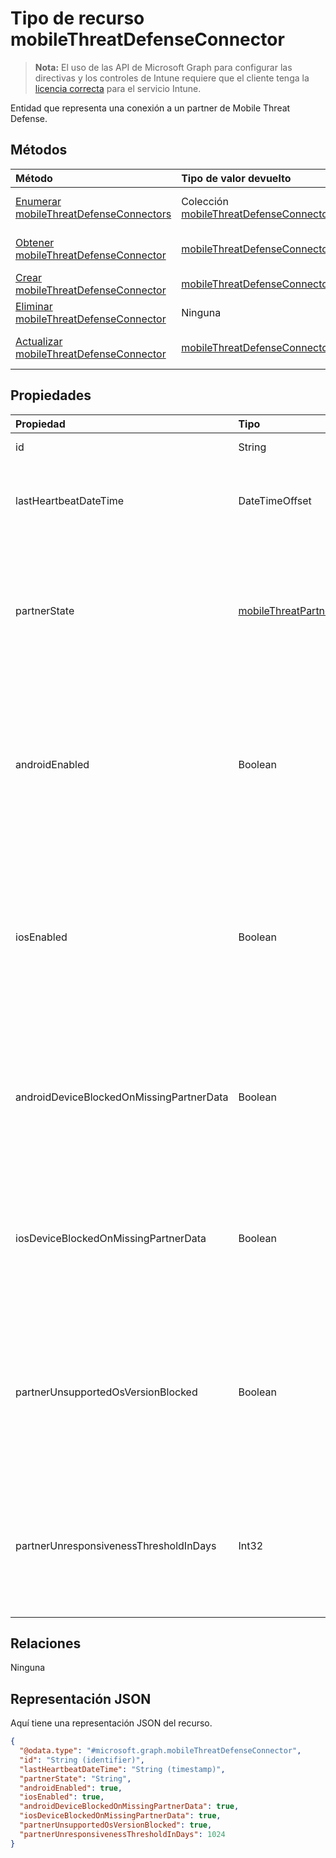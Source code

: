 # <a name="mobilethreatdefenseconnector-resource-type"></a>Tipo de recurso mobileThreatDefenseConnector

> **Nota:** El uso de las API de Microsoft Graph para configurar las directivas y los controles de Intune requiere que el cliente tenga la [licencia correcta](https://go.microsoft.com/fwlink/?linkid=839381) para el servicio Intune.

Entidad que representa una conexión a un partner de Mobile Threat Defense.
## <a name="methods"></a>Métodos
|Método|Tipo de valor devuelto|Descripción|
|:---|:---|:---|
|[Enumerar mobileThreatDefenseConnectors](../api/intune_onboarding_mobilethreatdefenseconnector_list.md)|Colección [mobileThreatDefenseConnector](../resources/intune_onboarding_mobilethreatdefenseconnector.md)|Enumere las propiedades y las relaciones de los objetos [mobileThreatDefenseConnector](../resources/intune_onboarding_mobilethreatdefenseconnector.md).|
|[Obtener mobileThreatDefenseConnector](../api/intune_onboarding_mobilethreatdefenseconnector_get.md)|[mobileThreatDefenseConnector](../resources/intune_onboarding_mobilethreatdefenseconnector.md)|Lea las propiedades y las relaciones del objeto [mobileThreatDefenseConnector](../resources/intune_onboarding_mobilethreatdefenseconnector.md).|
|[Crear mobileThreatDefenseConnector](../api/intune_onboarding_mobilethreatdefenseconnector_create.md)|[mobileThreatDefenseConnector](../resources/intune_onboarding_mobilethreatdefenseconnector.md)|Cree un objeto [mobileThreatDefenseConnector](../resources/intune_onboarding_mobilethreatdefenseconnector.md).|
|[Eliminar mobileThreatDefenseConnector](../api/intune_onboarding_mobilethreatdefenseconnector_delete.md)|Ninguna|Elimina un [mobileThreatDefenseConnector](../resources/intune_onboarding_mobilethreatdefenseconnector.md).|
|[Actualizar mobileThreatDefenseConnector](../api/intune_onboarding_mobilethreatdefenseconnector_update.md)|[mobileThreatDefenseConnector](../resources/intune_onboarding_mobilethreatdefenseconnector.md)|Actualice las propiedades de un objeto [mobileThreatDefenseConnector](../resources/intune_onboarding_mobilethreatdefenseconnector.md).|

## <a name="properties"></a>Propiedades
|Propiedad|Tipo|Descripción|
|:---|:---|:---|
|id|String|Todavía no documentado|
|lastHeartbeatDateTime|DateTimeOffset|Fecha y hora del último latido recibido del Partner de sincronización de datos|
|partnerState|[mobileThreatPartnerTenantState](../resources/intune_onboarding_mobilethreatpartnertenantstate.md)|Estado de socio de sincronización de datos para esta cuenta. Los valores posibles son: `unavailable`, `available`, `enabled` y `unresponsive`.|
|androidEnabled|Boolean|Para Android, establece si se deberían utilizar los datos del partner de sincronización de datos durante las evaluaciones de cumplimiento normativo.|
|iosEnabled|Boolean|Para iOS, obtiene o establece si se deberían utilizar los datos del partner de sincronización de datos durante las evaluaciones de cumplimiento normativo.|
|androidDeviceBlockedOnMissingPartnerData|Boolean|Para Android, establece si Intune debe recibir datos del partner de sincronización de datos antes de marcar un dispositivo compatible.|
|iosDeviceBlockedOnMissingPartnerData|Boolean|Para iOS, establece si Intune debe recibir datos del partner de sincronización de datos antes de marcar un dispositivo compatible.|
|partnerUnsupportedOsVersionBlocked|Boolean|Obtiene o establece si se deben bloquear los dispositivos de las plataformas habilitadas que no cumplan los requisitos de versión mínima.|
|partnerUnresponsivenessThresholdInDays|Int32|Obtener o definir los días de tolerancia por espacio empresarial para la falta de respuesta de esta integración de partner|

## <a name="relationships"></a>Relaciones
Ninguna
## <a name="json-representation"></a>Representación JSON
Aquí tiene una representación JSON del recurso.
<!-- {
  "blockType": "resource",
  "keyProperty": "id",
  "@odata.type": "microsoft.graph.mobileThreatDefenseConnector"
}
-->
``` json
{
  "@odata.type": "#microsoft.graph.mobileThreatDefenseConnector",
  "id": "String (identifier)",
  "lastHeartbeatDateTime": "String (timestamp)",
  "partnerState": "String",
  "androidEnabled": true,
  "iosEnabled": true,
  "androidDeviceBlockedOnMissingPartnerData": true,
  "iosDeviceBlockedOnMissingPartnerData": true,
  "partnerUnsupportedOsVersionBlocked": true,
  "partnerUnresponsivenessThresholdInDays": 1024
}
```



